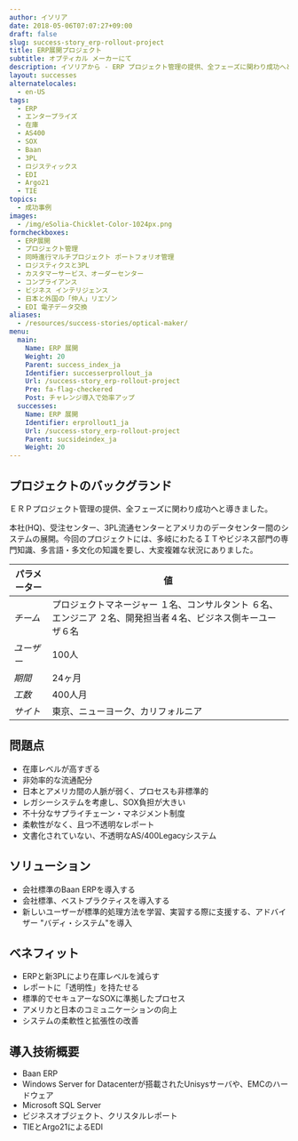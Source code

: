 ```yaml
---
author: イソリア
date: 2018-05-06T07:07:27+09:00
draft: false
slug: success-story_erp-rollout-project
title: ERP展開プロジェクト
subtitle: オプティカル メーカーにて
description: イソリアから - ERP プロジェクト管理の提供、全フェーズに関わり成功へと導きました。
layout: successes
alternatelocales:
  - en-US
tags:
  - ERP
  - エンタープライズ
  - 在庫
  - AS400
  - SOX
  - Baan
  - 3PL
  - ロジスティックス
  - EDI
  - Argo21
  - TIE
topics:
  - 成功事例
images:  
  - /img/eSolia-Chicklet-Color-1024px.png
formcheckboxes:
  - ERP展開
  - プロジェクト管理
  - 同時進行マルチプロジェクト ポートフォリオ管理
  - ロジスティクスと3PL
  - カスタマーサービス、オーダーセンター
  - コンプライアンス
  - ビジネス インテリジェンス
  - 日本と外国の「仲人」リエゾン
  - EDI 電子データ交換
aliases:
  - /resources/success-stories/optical-maker/
menu:
  main:
    Name: ERP 展開
    Weight: 20
    Parent: success_index_ja
    Identifier: successerprollout_ja
    Url: /success-story_erp-rollout-project
    Pre: fa-flag-checkered
    Post: チャレンジ導入で効率アップ
  successes:
    Name: ERP 展開
    Identifier: erprollout1_ja
    Url: /success-story_erp-rollout-project
    Parent: sucsideindex_ja
    Weight: 20
---
```


## プロジェクトのバックグランド

ＥＲＰプロジェクト管理の提供、全フェーズに関わり成功へと導きました。

本社(HQ)、受注センター、3PL流通センターとアメリカのデータセンター間のシステムの展開。今回のプロジェクトには、多岐にわたるＩＴやビジネス部門の専門知識、多言語・多文化の知識を要し、大変複雑な状況にありました。

パラメーター | 値
------|------
_チーム_ | プロジェクトマネージャー １名、コンサルタント ６名、エンジニア ２名、開発担当者４名、ビジネス側キーユーザ６名
_ユーザー_ | 100人
_期間_ | 24ヶ月
_工数_ | 400人月
_サイト_ | 東京、ニューヨーク、カリフォルニア

## 問題点

* 在庫レベルが高すぎる
* 非効率的な流通配分
* 日本とアメリカ間の人脈が弱く、プロセスも非標準的
* レガシーシステムを考慮し、SOX負担が大きい
* 不十分なサプライチェーン・マネジメント制度
* 柔軟性がなく、且つ不透明なレポート
* 文書化されていない、不透明なAS/400Legacyシステム

## ソリューション

* 会社標準のBaan ERPを導入する
* 会社標準、ベストプラクティスを導入する
* 新しいユーザーが標準的処理方法を学習、実習する際に支援する、アドバイザー "バディ・システム"を導入

## ベネフィット

* ERPと新3PLにより在庫レベルを減らす
* レポートに「透明性」を持たせる
* 標準的でセキュアーなSOXに準拠したプロセス
* アメリカと日本のコミュニケーションの向上
* システムの柔軟性と拡張性の改善

## 導入技術概要

* Baan ERP
* Windows Server for Datacenterが搭載されたUnisysサーバや、EMCのハードウェア
* Microsoft SQL Server
* ビジネスオブジェクト、クリスタルレポート
* TIEとArgo21によるEDI
